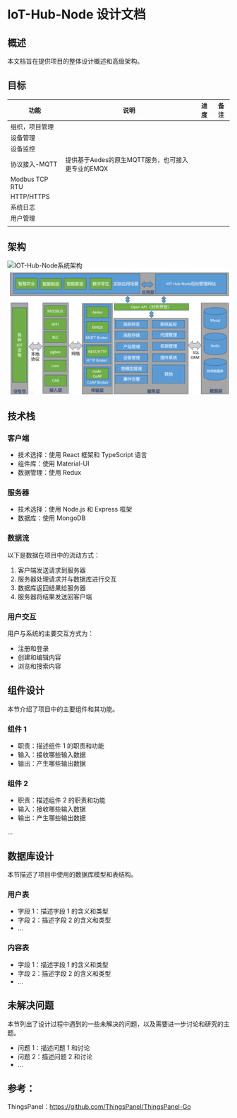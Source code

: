 # IoT-Hub-Node  设计文档

## 概述

本文档旨在提供项目的整体设计概述和高级架构。

## 目标

| 功能           | 说明                                              | 进度 | 备注 |
| -------------- | ------------------------------------------------- | ---- | ---- |
| 组织，项目管理 |                                                   |      |      |
| 设备管理       |                                                   |      |      |
| 设备监控       |                                                   |      |      |
| 协议接入-MQTT  | 提供基于Aedes的原生MQTT服务，也可接入更专业的EMQX |      |      |
| Modbus TCP RTU |                                                   |      |      |
| HTTP/HTTPS     |                                                   |      |      |
| 系统日志       |                                                   |      |      |
| 用户管理       |                                                   |      |      |
|                |                                                   |      |      |

## 架构

![IOT-Hub-Node系统架构](attachments/IOT-Hub-Node系统架构.svg)
![IOT-Hub-Node系统架构](attachments/IOT-Hub-Node架构v2.png)
## 技术栈



### 客户端

- 技术选择：使用 React 框架和 TypeScript 语言
- 组件库：使用 Material-UI
- 数据管理：使用 Redux

### 服务器

- 技术选择：使用 Node.js 和 Express 框架
- 数据库：使用 MongoDB

### 数据流

以下是数据在项目中的流动方式：

1. 客户端发送请求到服务器
2. 服务器处理请求并与数据库进行交互
3. 数据库返回结果给服务器
4. 服务器将结果发送回客户端

### 用户交互

用户与系统的主要交互方式为：

- 注册和登录
- 创建和编辑内容
- 浏览和搜索内容

## 组件设计

本节介绍了项目中的主要组件和其功能。

### 组件 1

- 职责：描述组件 1 的职责和功能
- 输入：接收哪些输入数据
- 输出：产生哪些输出数据

### 组件 2

- 职责：描述组件 2 的职责和功能
- 输入：接收哪些输入数据
- 输出：产生哪些输出数据

...

## 数据库设计

本节描述了项目中使用的数据库模型和表结构。

### 用户表

- 字段 1：描述字段 1 的含义和类型
- 字段 2：描述字段 2 的含义和类型
- ...

### 内容表

- 字段 1：描述字段 1 的含义和类型
- 字段 2：描述字段 2 的含义和类型
- ...

## 未解决问题

本节列出了设计过程中遇到的一些未解决的问题，以及需要进一步讨论和研究的主题。

- 问题 1：描述问题 1 和讨论
- 问题 2：描述问题 2 和讨论
- ...



## 参考：

ThingsPanel：https://github.com/ThingsPanel/ThingsPanel-Go

